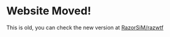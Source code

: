 # Website Moved!
This is old, you can check the new version at [RazorSiM/razwtf](https://github.com/RazorSiM/razwtf)
